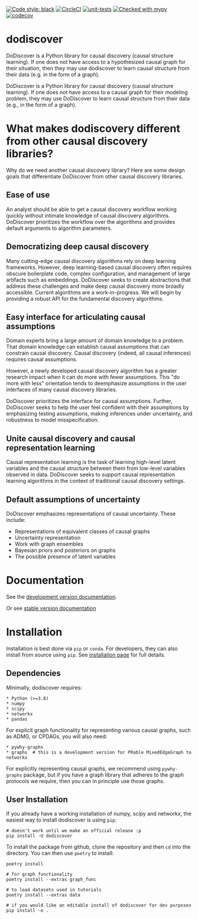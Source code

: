 [![Code style: black](https://img.shields.io/badge/code%20style-black-000000.svg)](https://github.com/psf/black)
[![CircleCI](https://circleci.com/gh/py-why/dodiscover/tree/main.svg?style=svg)](https://circleci.com/gh/py-why/dodiscover/tree/main)
[![unit-tests](https://github.com/py-why/dodiscover/actions/workflows/main.yml/badge.svg)](https://github.com/py-why/dodiscover/actions/workflows/main.yml)
[![Checked with mypy](http://www.mypy-lang.org/static/mypy_badge.svg)](http://mypy-lang.org/)
[![codecov](https://codecov.io/gh/py-why/dodiscover/branch/main/graph/badge.svg?token=H1reh7Qwf4)](https://codecov.io/gh/py-why/dodiscover)

# dodiscover

DoDiscover is a Python library for causal discovery (causal structure learning). If one does not have access to a hypothesized causal graph for their situation, then they may use dodiscover to learn causal structure from their data (e.g. in the form of a graph).

DoDiscover is a Python library for causal discovery (causal structure learning). If one does not have access to a causal graph for their modeling problem, they may use DoDiscover to learn causal structure from their data (e.g., in the form of a graph).

# What makes dodiscovery different from other causal discovery libraries?

Why do we need another causal discovery library?
Here are some design goals that differentiate DoDiscover from other causal discovery libraries.

## Ease of use

An analyst should be able to get a causal discovery workflow working quickly without intimate knowledge of causal discovery algorithms.
DoDiscover prioritizes the workflow over the algorithms and provides default arguments to algorithm parameters.

## Democratizing deep causal discovery

Many cutting-edge causal discovery algorithms rely on deep learning frameworks.
However, deep learning-based causal discovery often requires obscure boilerplate code, complex configuration, and management of large artifacts such as embeddings.
DoDiscover seeks to create abstractions that address these challenges and make deep causal discovery more broadly accessible. Current algorithms are a work-in-progress. We will begin by providing a robust API for the fundamental discovery algorithms.

## Easy interface for articulating causal assumptions

Domain experts bring a large amount of domain knowledge to a problem.
That domain knowledge can establish causal assumptions that can constrain causal discovery.
Causal discovery (indeed, all causal inferences) requires causal assumptions.

However, a newly developed causal discovery algorithm has a greater research impact when it can do more with fewer assumptions.
This "do more with less" orientation tends to deemphasize assumptions in the user interfaces of many causal discovery libraries.

DoDiscover prioritizes the interface for causal assumptions.
Further, DoDiscover seeks to help the user feel confident with their assumptions by emphasizing testing assumptions, making inferences under uncertainty, and robustness to model misspecification.

## Unite causal discovery and causal representation learning

Causal representation learning is the task of learning high-level latent variables and the causal structure between them from low-level variables observed in data.
DoDiscover seeks to support causal representation learning algorithms in the context of traditional causal discovery settings.

## Default assumptions of uncertainty

DoDiscover emphasizes representations of causal uncertainty.
These include:
* Representations of equivalent classes of causal graphs
* Uncertainty representation
* Work with graph ensembles
* Bayesian priors and posteriors on graphs
* The possible presence of latent variables

# Documentation

See the [development version documentation](https://py-why.github.io/dodiscover/dev/index.html).

Or see [stable version documentation](https://py-why.github.io/dodiscover/stable/index.html)

# Installation

Installation is best done via `pip` or `conda`. For developers, they can also install from source using `pip`. See [installation page](TBD) for full details.

## Dependencies

Minimally, dodiscover requires:

    * Python (>=3.8)
    * numpy
    * scipy
    * networkx
    * pandas

For explicit graph functionality for representing various causal graphs, such as ADMG, or CPDAGs, you will also need:

    * pywhy-graphs
    * graphs  # this is a development version for PRable MixedEdgeGraph to networkx

For explicitly representing causal graphs, we recommend using `pywhy-graphs` package, but if you have a graph library that adheres to the graph protocols we require, then you can in principle use those graphs.

## User Installation

If you already have a working installation of numpy, scipy and networkx, the easiest way to install dodiscover is using `pip`:

    # doesn't work until we make an official release :p
    pip install -U dodiscover

To install the package from github, clone the repository and then `cd` into the directory. You can then use `poetry` to install:

    poetry install

    # for graph functionality
    poetry install --extras graph_func

    # to load datasets used in tutorials
    poetry install --extras data

    # if you would like an editable install of dodiscover for dev purposes
    pip install -e .
